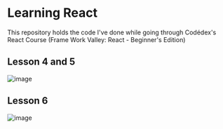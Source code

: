 # Learning React

This repository holds the code I've done while going through Codédex's React Course (Frame Work Valley: React - Beginner's Edition)


## Lesson 4 and 5
![image](https://github.com/hmkuklinski/codedex-react/assets/143479397/7ecf7fcc-8c13-466b-8bc0-81c1f0d69c0c)


## Lesson 6
![image](https://github.com/hmkuklinski/codedex-react/assets/143479397/5e4450a1-cbb4-40a2-837c-9ebff0797ab8)

